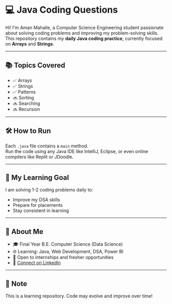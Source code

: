 # 💻 Java Coding Questions

Hi! I'm Aman Mahalle, a Computer Science Engineering student passionate about solving coding problems and improving my problem-solving skills.  
This repository contains my **daily Java coding practice**, currently focused on **Arrays** and **Strings**.

---

## 📚 Topics Covered
- ✅ Arrays
- ✅ Strings
- ✅ Patterns
- 🔜 Sorting
- 🔜 Searching
- 🔜 Recursion

---

## 🛠 How to Run
Each `.java` file contains a `main` method.  
Run the code using any Java IDE like IntelliJ, Eclipse, or even online compilers like Replit or JDoodle.

---

## 🚀 My Learning Goal
I am solving 1-2 coding problems daily to:
- Improve my DSA skills
- Prepare for placements
- Stay consistent in learning

---

## 📌 About Me
- 🎓 Final Year B.E. Computer Science (Data Science)
- 🌐 Learning: Java, Web Development, DSA, Power BI
- 💼 Open to internships and fresher opportunities
- 🔗 [Connect on LinkedIn](https://www.linkedin.com/in/amanmahalle/)

---

## 🔖 Note
This is a learning repository. Code may evolve and improve over time!

